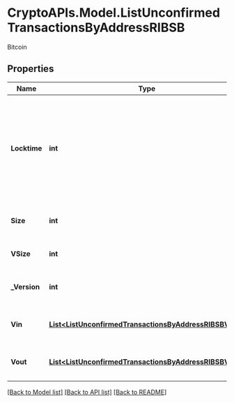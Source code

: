 # CryptoAPIs.Model.ListUnconfirmedTransactionsByAddressRIBSB
Bitcoin

## Properties

Name | Type | Description | Notes
------------ | ------------- | ------------- | -------------
**Locktime** | **int** | Represents the locktime on the transaction on the specific blockchain, i.e. the blockheight at which the transaction is valid. | 
**Size** | **int** | Represents the total size of this transaction. | 
**VSize** | **int** | Defines the transaction&#39;s virtual size. | 
**_Version** | **int** | Defines the version of the transaction. | 
**Vin** | [**List&lt;ListUnconfirmedTransactionsByAddressRIBSBVin&gt;**](ListUnconfirmedTransactionsByAddressRIBSBVin.md) | Represents the transaction inputs. | 
**Vout** | [**List&lt;ListUnconfirmedTransactionsByAddressRIBSBVout&gt;**](ListUnconfirmedTransactionsByAddressRIBSBVout.md) | Represents the transaction outputs. | 

[[Back to Model list]](../README.md#documentation-for-models) [[Back to API list]](../README.md#documentation-for-api-endpoints) [[Back to README]](../README.md)

